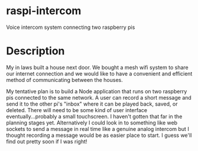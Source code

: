# raspi-intercom

Voice intercom system connecting two raspberry pis

# Description

My in laws built a house next door. We bought a mesh wifi system to share our internet connection and we would like to have a convenient and efficient method of communicating between the houses. 

My tentative plan is to build a Node application that runs on two raspberry pis connected to the same network. A user can record a short message and send it to the other pi's "inbox" where it can be played back, saved, or deleted. There will need to be some kind of user interface eventually...probably a small touchscreen. I haven't gotten that far in the planning stages yet. Alternatively I could look in to something like web sockets to send a message in real time like a genuine analog intercom but I thought recording a message would be as easier place to start. I guess we'll find out pretty soon if I was right!
